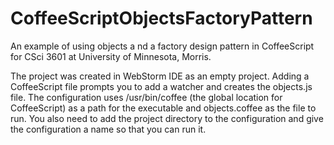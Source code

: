 CoffeeScriptObjectsFactoryPattern
=================================

An example of using objects a nd a factory design pattern in CoffeeScript for CSci 3601 at University of Minnesota, Morris.

The project was created in WebStorm IDE as an empty project. Adding a CoffeeScript file prompts you to add a watcher and creates the objects.js file. The configuration uses /usr/bin/coffee (the global location for CoffeeScript) as a path for the executable and objects.coffee as the file to run. You also need to add the project directory to the configuration and give the configuration a name so that you can run it. 
